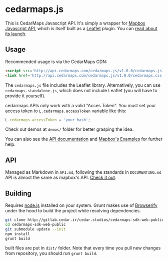 # cedarmaps.js

This is CedarMaps Javascript API. It's simply a wrapper for [Mapbox Javascript API](https://github.com/mapbox/mapbox.js/), which is itself built as a [Leaflet](http://leafletjs.com/) plugin. You can [read about its launch](http://mapbox.com/blog/mapbox-js-with-leaflet/).

## Usage

Recommended usage is via the CedarMaps CDN:

```html
<script src='http://api.cedarmaps.com/cedarmaps.js/v1.0.0/cedarmaps.js'></script>
<link href='http://api.cedarmaps.com/cedarmaps.js/v1.0.0/cedarmaps.css' rel='stylesheet' />
```

The `cedarmaps.js` file includes the Leaflet library. Alternatively, you can use `cedarmaps.standalone.js`, which does not include Leaflet (you will have to provide it yourself).

cedarmaps APIs only work with a valid "Acces Token". You must set your access token to `L.cedarmaps.accessToken` variable like this:

```js
L.cedarmaps.accessToken = 'your_hash';
```
Check out demos at `demos/` folder for better grasping the idea.

You can also see the [API documentation](http://mapbox.com/mapbox.js/api/) and [Mapbox's Examples](http://mapbox.com/mapbox.js/example/v1.0.0/) for further help.

## API

Managed as Markdown in `API.md`, following the standards in `DOCUMENTING.md`
API is almost the same as mapbox's API. [Check it out](http://mapbox.com/mapbox.js/api/).

## Building

Requires [node.js](http://nodejs.org/) installed on your system.
Grunt makes use of [Browserify](http://browserify.org/) under the hood to build the project while resolving dependencies.

``` sh
git clone http://gitlab.cedar.ir/cedar.studios/cedarmaps-sdk-web-public.git
cd cedarmaps-sdk-web-public
git submodule update --init
npm install
grunt build
```

built files are put in `dist/` folder.
Note that every time you pull new changes from repository, you should run `grunt build`.
